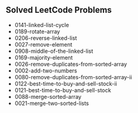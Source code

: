 ## Solved LeetCode Problems
- 0141-linked-list-cycle
- 0189-rotate-array
- 0206-reverse-linked-list
- 0027-remove-element
- 0908-middle-of-the-linked-list
- 0169-majority-element
- 0026-remove-duplicates-from-sorted-array
- 0002-add-two-numbers
- 0080-remove-duplicates-from-sorted-array-ii
- 0122-best-time-to-buy-and-sell-stock-ii
- 0121-best-time-to-buy-and-sell-stock
- 0088-merge-sorted-array
- 0021-merge-two-sorted-lists
